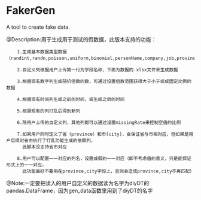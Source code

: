 # FakerGen
A tool to create fake data.

@Description:用于生成用于测试的假数据，此版本支持的功能：
        
        1.生成基本数据类型数据（randint,randn,poisson,uniform,binomial,personName,company,job,province,dateTime,date）
        
        2.自定义列根据用户上传第一行为字段名称、下面为数据的.xlsx文件来生成数据
        
        3.根据现有数字列生成随机倍数的数，可通过设置倍数范围获得大于小于或成固定比例的数据
        
        4.根据现有时间列生成之前的时间，或生成之后的时间
        
        5.根据现有的列打乱后得到新列
        
        6.除用户上传的自定义列，其他列都可以通过设置missingRate来控制空值的比例
        
        7.如果用户同时定义了省（province）和市(city)，会保证省与市相对应，但如果是用户后续对省市执行了打乱功能生成的依赖列，
          此脚本没支持省市对应
        
        8.用户可以配置一一对应的列名，设置成假的一一对应（即不考虑值的意义，只是能保证形式上的一一对应，
          此功能最好不要用在province,city字段上，否则会造成province,city不再匹配）

@Note:一定要把读入的用户自定义的数据读为名字为diyDT的pandas.DataFrame，因为gen_data函数里用到了diyDT的名字
